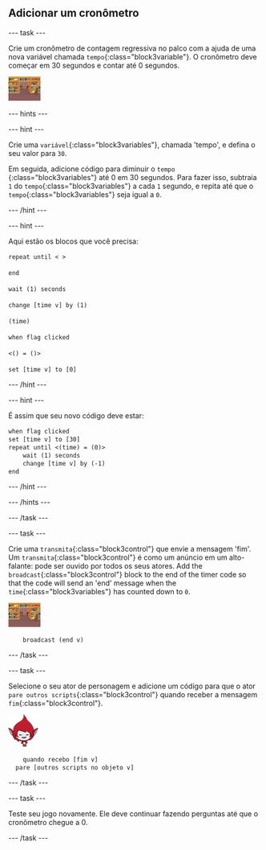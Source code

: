 ## Adicionar um cronômetro

\--- task \---

Crie um cronômetro de contagem regressiva no palco com a ajuda de uma nova variável chamada `tempo`{:class="block3variable"}. O cronômetro deve começar em 30 segundos e contar até 0 segundos.

![Ator palco](images/stage-sprite.png)

\--- hints \---

\--- hint \---

Crie uma `variável`{:class="block3variables"}, chamada 'tempo', e defina o seu valor para `30`.

Em seguida, adicione código para diminuir o `tempo` {:class="block3variables"} até 0 em 30 segundos. Para fazer isso, subtraia `1` do `tempo`{:class="block3variables"} a cada `1` segundo, e repita até que o `tempo`{:class="block3variables"} seja igual a `0`.

\--- /hint \---

\--- hint \---

Aqui estão os blocos que você precisa:

```blocks3
repeat until < >

end

wait (1) seconds

change [time v] by (1)

(time)

when flag clicked

<() = ()>

set [time v] to [0]
```

\--- /hint \---

\--- hint \---

É assim que seu novo código deve estar:

```blocks3
when flag clicked
set [time v] to [30]
repeat until <(time) = (0)>
    wait (1) seconds
    change [time v] by (-1)
end
```

\--- /hint \---

\--- /hints \---

\--- /task \---

\--- task \---

Crie uma `transmita`{:class="block3control"} que envie a mensagem 'fim'. Um `transmita`{:class="block3control"} é como um anúncio em um alto-falante: pode ser ouvido por todos os seus atores. Add the `broadcast`{:class="block3control"} block to the end of the timer code so that the code will send an 'end' message when the `time`{:class="block3variables"} has counted down to `0`.

![Ator palco](images/stage-sprite.png)

```blocks3
    broadcast (end v)
```

\--- /task \---

\--- task \---

Selecione o seu ator de personagem e adicione um código para que o ator `pare outros scripts`{:class="block3control"} quando receber a mensagem `fim`{:class="block3control"}.

![Ator Giga](images/giga-sprite.png)

```blocks3
    quando recebo [fim v]
  pare [outros scripts no objeto v]
```

\--- /task \---

\--- task \---

Teste seu jogo novamente. Ele deve continuar fazendo perguntas até que o cronômetro chegue a 0.

\--- /task \---